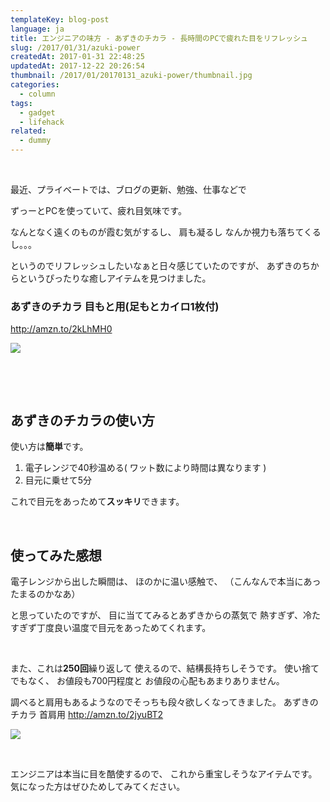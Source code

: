 ```yaml
---
templateKey: blog-post
language: ja
title: エンジニアの味方 - あずきのチカラ - 長時間のPCで疲れた目をリフレッシュ
slug: /2017/01/31/azuki-power
createdAt: 2017-01-31 22:48:25
updatedAt: 2017-12-22 20:26:54
thumbnail: /2017/01/20170131_azuki-power/thumbnail.jpg
categories:
  - column
tags:
  - gadget
  - lifehack
related:
  - dummy
---
```



&nbsp;

最近、プライベートでは、ブログの更新、勉強、仕事などで

ずっーとPCを使っていて、疲れ目気味です。

なんとなく遠くのものが霞む気がするし、
肩も凝るし
なんか視力も落ちてくるし。。。

というのでリフレッシュしたいなぁと日々感じていたのですが、
あずきのちからというぴったりな癒しアイテムを見つけました。


### あずきのチカラ 目もと用(足もとカイロ1枚付)

http://amzn.to/2kLhMH0

<a href="https://www.amazon.co.jp/dp/B01MYLZO9Z/ref=as_li_ss_il?ie=UTF8&amp;qid=1485868965&amp;sr=8-1&amp;keywords=%E3%81%82%E3%81%9A%E3%81%8D%E3%81%AE%E3%83%81%E3%82%AB%E3%83%A9&amp;linkCode=li3&amp;tag=llg01-22&amp;linkId=72b83578840570ad74b155e6d70f078a" target="_blank" rel="noopener noreferrer"><img src="//ws-fe.amazon-adsystem.com/widgets/q?_encoding=UTF8&amp;ASIN=B01MYLZO9Z&amp;Format=_SL250_&amp;ID=AsinImage&amp;MarketPlace=JP&amp;ServiceVersion=20070822&amp;WS=1&amp;tag=llg01-22" border="0" /></a><img style="border: none !important; margin: 0px !important;" src="https://ir-jp.amazon-adsystem.com/e/ir?t=llg01-22&amp;l=li3&amp;o=9&amp;a=B01MYLZO9Z" alt="" width="1" height="1" border="0" />

&nbsp;

&nbsp;
<h2>あずきのチカラの使い方</h2>

使い方は<strong>簡単</strong>です。

1. 電子レンジで40秒温める( ワット数により時間は異なります )
2. 目元に乗せて5分

これで目元をあっためて<strong>スッキリ</strong>できます。

&nbsp;
<h2>使ってみた感想</h2>

電子レンジから出した瞬間は、
ほのかに温い感触で、
（こんなんで本当にあったまるのかなあ）

と思っていたのですが、
目に当ててみるとあずきからの蒸気で
熱すぎず、冷たすぎず丁度良い温度で目元をあっためてくれます。

&nbsp;

また、これは**250回**繰り返して
使えるので、結構長持ちしそうです。
使い捨てでもなく、
お値段も700円程度と
お値段の心配もあまりありません。

調べると肩用もあるようなのでそっちも段々欲しくなってきました。
あずきのチカラ 首肩用
<a href="http://amzn.to/2jyuBT2">http://amzn.to/2jyuBT2</a>

<a href="https://www.amazon.co.jp/%E3%81%82%E3%81%9A%E3%81%8D%E3%81%AE%E3%83%81%E3%82%AB%E3%83%A9-%E9%A6%96%E8%82%A9%E7%94%A8/dp/B002L1609Q/ref=as_li_ss_il?ie=UTF8&amp;qid=1485868965&amp;sr=8-2&amp;keywords=%E3%81%82%E3%81%9A%E3%81%8D%E3%81%AE%E3%83%81%E3%82%AB%E3%83%A9&amp;linkCode=li2&amp;tag=llg01-22&amp;linkId=8d130f4b4c359e6e16b2a804c4e61b70" target="_blank" rel="noopener noreferrer"><img src="//ws-fe.amazon-adsystem.com/widgets/q?_encoding=UTF8&amp;ASIN=B002L1609Q&amp;Format=_SL160_&amp;ID=AsinImage&amp;MarketPlace=JP&amp;ServiceVersion=20070822&amp;WS=1&amp;tag=llg01-22" border="0" /></a><img style="border: none !important; margin: 0px !important;" src="https://ir-jp.amazon-adsystem.com/e/ir?t=llg01-22&amp;l=li2&amp;o=9&amp;a=B002L1609Q" alt="" width="1" height="1" border="0" />

&nbsp;

エンジニアは本当に目を酷使するので、
これから重宝しそうなアイテムです。
気になった方はぜひためしてみてください。
